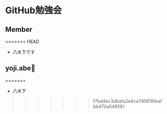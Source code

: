 # GitHub勉強会

## Member

<<<<<<< HEAD
* 八木下です

## yoji.abe👶
=======
* 八木下
>>>>>>> f7bd4ec3dbafa2e4ce740616feafbb470a549581
